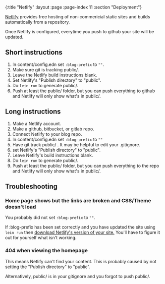 {:title "Netlify"
 :layout :page
 :page-index 11
 :section "Deployment"}

[Netlify](https://www.netlify.com) provides free hosting of non-commericial static sites and builds automatically from a repository. 

Once Netlify is configured, everytime you push to github your site will be updated. 

## Short instructions

1. In content/config.edn set `:blog-prefix` to `""`.
1. Make sure git is tracking public/.
1. Leave the Netlify build instructions blank.
1. Set Netlify's "Publish directory" to "public".
1. Do `lein run` to generate public/.
1. Push at least the public/ folder, but you can push everything to github and Netlify will only show what's in public/.

## Long instructions

1. Make a Netlify account.
2. Make a github, bitbucket, or gitlab repo.
3. Connect Netlify to your blog repo.
1. In content/config.edn set `:blog-prefix` to `""`
5. Have git track public/ . It may be helpful to edit your .gitignore.
6. set Netlify's "Publish directory" to "public".
7. Leave Netlify's build instructions blank. 
8. Do `lein run` to generate public/.
9. Push at least the public/ folder, but you can push everything to the repo and Netlify will only show what's in public/.

## Troubleshooting

### Home page shows but the links are broken and CSS/Theme doesn't load

You probably did not set `:blog-prefix` to `""`.

If :blog-prefix has been set correctly and you have updated the site using `lein run` then [download Netlify's version of your site.](https://answers.netlify.com/t/can-i-download-my-website/3622) You'll have to figure it out for yourself what isn't working.

### 404 when viewing the homepage

This means Netlify can't find your content. This is probably caused by not setting the "Publish directory" to "public". 

Alternatively, public/ is in your gitignore and you forgot to push public/.
